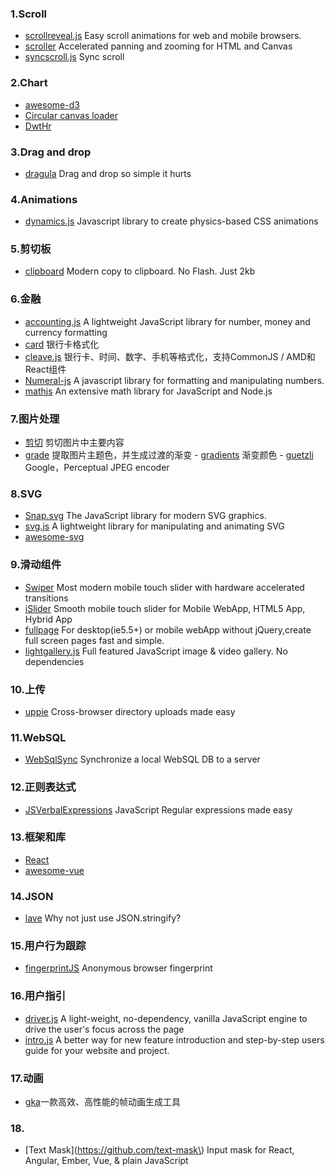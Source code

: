 ### 1.Scroll

* [scrollreveal.js](https://github.com/jlmakes/scrollreveal.js)
  Easy scroll animations for web and mobile browsers.
* [scroller](https://github.com/zynga/scroller)
  Accelerated panning and zooming for HTML and Canvas
* [syncscroll.js](https://github.com/asvd/syncscroll)
  Sync scroll

### 2.Chart

* [awesome-d3](https://github.com/wbkd/awesome-d3)
* [Circular canvas loader](http://codepen.io/pimskie/pen/rtijd)
* [DwtHr](http://codepen.io/ZetaHunter/pen/DwtHr)

### 3.Drag and drop

* [dragula](https://github.com/bevacqua/dragula)
  Drag and drop so simple it hurts

### 4.Animations

* [dynamics.js](https://github.com/michaelvillar/dynamics.js)
  Javascript library to create physics-based CSS animations

### 5.剪切板

* [clipboard](https://github.com/zenorocha/clipboard.js)
  Modern copy to clipboard. No Flash. Just 2kb

### 6.金融

* [accounting.js](https://github.com/openexchangerates/accounting.js)
  A lightweight JavaScript library for number, money and currency formatting
* [card](https://github.com/jessepollak/card)
  银行卡格式化
* [cleave.js](https://github.com/nosir/cleave.js)
  银行卡、时间、数字、手机等格式化，支持CommonJS / AMD和React组件
* [Numeral-js](https://github.com/adamwdraper/Numeral-js)
  A javascript library for formatting and manipulating numbers.
* [mathjs](https://github.com/josdejong/mathjs)
  An extensive math library for JavaScript and Node.js

### 7.图片处理

* [剪切](https://github.com/jwagner/smartcrop.js/)
  剪切图片中主要内容
* [grade](https://github.com/benhowdle89/grade)
  提取图片主题色，并生成过渡的渐变  -
  [gradients](https://github.com/sarcadass/granim.js)
  渐变颜色  -
  [guetzli](https://github.com/google/guetzli)
  Google，Perceptual JPEG encoder

### 8.SVG

* [Snap.svg](https://github.com/adobe-webplatform/Snap.svg)
  The JavaScript library for modern SVG graphics.
* [svg.js](http://svgjs.com/)
  A lightweight library for manipulating and animating SVG
* [awesome-svg](https://github.com/willianjusten/awesome-svg)

### 9.滑动组件

* [Swiper](https://github.com/nolimits4web/Swiper)
  Most modern mobile touch slider with hardware accelerated transitions
* [iSlider](https://github.com/peunzhang/iSlider)
  Smooth mobile touch slider for Mobile WebApp, HTML5 App, Hybrid App
* [fullpage](https://github.com/peunzhang/fullpage)
  For desktop\(ie5.5+\) or mobile webApp without jQuery,create full screen pages fast and simple.
* [lightgallery.js](https://github.com/sachinchoolur/lightgallery.js)
  Full featured JavaScript image 
  &
   video gallery. No dependencies

### 10.上传

* [uppie](https://github.com/silverwind/uppie)
  Cross-browser directory uploads made easy

### 11.WebSQL

* [WebSqlSync](https://github.com/orbitaloop/WebSqlSync)
  Synchronize a local WebSQL DB to a server

### 12.正则表达式

* [JSVerbalExpressions](https://github.com/VerbalExpressions/JSVerbalExpressions)
  JavaScript Regular expressions made easy

### 13.框架和库

* [React](https://github.com/nowgoant/fek/tree/master/react)
* [awesome-vue](https://github.com/vuejs/awesome-vue)

### 14.JSON

* [lave](https://github.com/jed/lave)
  Why not just use JSON.stringify?

### 15.用户行为跟踪

* [fingerprintJS](https://github.com/Valve/fingerprintJS)
  Anonymous browser fingerprint

### 16.用户指引

* [driver.js](https://github.com/kamranahmedse/driver.js)
  A light-weight, no-dependency, vanilla JavaScript engine to drive the user's focus across the page
* [intro.js](https://github.com/usablica/intro.js)
  A better way for new feature introduction and step-by-step users guide for your website and project.

### 17.动画

* [gka](https://github.com/gkajs/gka)一款高效、高性能的帧动画生成工具

### 18.

* \[Text Mask\]\(https://github.com/text-mask\) Input mask for React, Angular, Ember, Vue, & plain JavaScript



